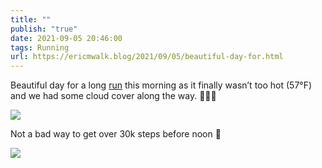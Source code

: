 ```yaml
---
title: ""
publish: "true"
date: 2021-09-05 20:46:00
tags: Running
url: https://ericmwalk.blog/2021/09/05/beautiful-day-for.html
---
```


Beautiful day for a long [run](https://www.strava.com/activities/5911553366) this morning as it finally wasn’t too hot (57°F) and we had some cloud cover along the way. 🏃🏻‍♂️

![](https://ericmwalk.blog/uploads/2021/89e9ff6a49.jpg)

Not a bad way to get over 30k steps before noon 🤣

![](https://ericmwalk.blog/uploads/2021/cf3a72df04.jpg)
